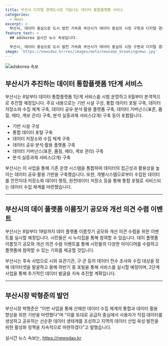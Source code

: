 ```yaml
---
title: 부산시 디지털 경제도시로 거듭나는 데이터 통합플랫폼 서비스
categories:
  - News
excerpt: >
  부산시, 데이터 중심으로 도시 발전 가속화 부산시가 데이터 중심의 시정 구현과 디지털 경제도시로의 변화에 본격적으로 나섰다. 데이터 통합플랫폼 서비스 시범운영 및 추진 계획 발표. 시는 데이터저장소와 수집 체계 구축, 분석과 활용 플랫폼 구축, 데이터 거버넌스 구축, 분석 실증과제 등을 포함한 다양한 사업으로 데이터 공유와 활용 기반을 확립할 예정. 8월에는 데이터플랫폼 네이밍 공모와 후속사업 추진을 위한 이벤트를 실시할 예정이며, 향후 데이터 생태계 조성과 지역 데이터 산업 육성을 통한 발전을 모색할 예정이다.
feature_text: >
  ## adskorea 실시간 뉴스 속보입니다.

  부산시, 데이터 중심으로 도시 발전 가속화 부산시가 데이터 중심의 시정 구현과 디지털 경제도시로의 변화에 본격적으로 나섰다. 데이터 통합플랫폼 서비스 시범운영 및 추진 계획 발표. 시는 데이터저장소와 수집 체계 구축, 분석과 활용 플랫폼 구축, 데이터 거버넌스 구축, 분석 실증과제 등을 포함한 다양한 사업으로 데이터 공유와 활용 기반을 확립할 예정. 8월에는 데이터플랫폼 네이밍 공모와 후속사업 추진을 위한 이벤트를 실시할 예정이며, 향후 데이터 생태계 조성과 지역 데이터 산업 육성을 통한 발전을 모색할 예정이다.
image: 'https://newsdao.kr/res/images/meta/newsdao_breakingnews.jpg'
---
```


<p><img src="https://newsdao.kr/res/images/meta/newsdao_breakingnews.jpg" alt="adskorea 속보" /></p>

<h2 data-ke-size="size26">부산시가 추진하는 데이터 통합플랫폼 1단계 서비스</h2>

<p data-ke-size="size16">부산시는 8일부터 데이터 통합플랫폼 1단계 서비스를 시범 운영하고 8월부터 본격적으로 추진할 예정입니다. 주요 내용으로는 기반 시설 구성, 통합 데이터 포털 구축, 데이터 저장소와 수집 체계 구축, 데이터 공유·분석·활용 플랫폼 구축, 데이터 거버넌스(표준, 품질, 메타, 계보 관리) 구축, 분석 실증과제 서비스(2개) 구축 등이 포함됩니다.</p>

<ul>
    <li>기반 시설 구성</li>
    <li>통합 데이터 포털 구축</li>
    <li>데이터 저장소와 수집 체계 구축</li>
    <li>데이터 공유·분석·활용 플랫폼 구축</li>
    <li>데이터 거버넌스(표준, 품질, 메타, 계보 관리) 구축</li>
    <li>분석 실증과제 서비스(2개) 구축</li>
</ul>

<p data-ke-size="size16">부산시는 이 사업을 통해 기존 운영 시스템을 통합하여 데이터의 접근성과 활용성을 높이는 데이터 공유·활용 기반을 구축했습니다. 또한, 개별시스템으로부터 수집된 데이터를 안전지대 저장소와 데이터 행정, 원천데이터 저장소 등을 통해 통합 포털로 서비스되는 데이터 수집 체계를 마련했습니다.</p>

<hr>

<h2 data-ke-size="size26">부산시의 데이 플랫폼 이름짓기 공모와 개선 의견 수렴 이벤트</h2>

<p data-ke-size="size16">부산시는 8일부터 19일까지 데이 플랫폼 이름짓기 공모와 개선 의견 수렴을 위한 이벤트를 실시할 예정입니다. 시민들은 시 누리집을 통해 참여할 수 있습니다. 데이 플랫폼 이름짓기 공모와 개선 의견 수렴 이벤트를 통해 시민들의 다양한 아이디어를 수렴하고 플랫폼에 참여할 수 있는 기회를 제공할 것입니다.</p>

<p data-ke-size="size16">부산시는 후속 사업으로 시와 유관기관, 구·군 등의 데이터 전수 조사와 수집 대상을 정해 데이터셋을 발굴하고 올해 하반기 중 포털을 통해 서비스를 실시할 예정이며, 2단계 사업을 통해 추가적인 데이터 발굴을 지속 추진할 계획입니다.</p>

<hr>

<h2 data-ke-size="size26">부산시장 박형준의 발언</h2>

<p data-ke-size="size16">부산시장 박형준은 "이번 사업을 통해 산재한 데이터 수집 체계의 통합과 데이터 활용 향상을 위한 기반을 마련했다"며 "이를 토대로 공급자 중심에서 사용자가 직접 데이터를 생성하고 공유하는 선순환 데이터 생태계를 조성하고 지역의 데이터 산업 육성·발전을 위한 활성화 정책을 지속적으로 마련하겠다"고 말했습니다.</p>
실시간 뉴스 속보는, <a href="https://newsdao.kr" rel="dofollow">https://newsdao.kr</a>


